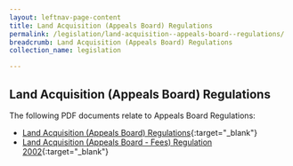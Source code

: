 ```yaml
---
layout: leftnav-page-content
title: Land Acquisition (Appeals Board) Regulations
permalink: /legislation/land-acquisition--appeals-board--regulations/
breadcrumb: Land Acquisition (Appeals Board) Regulations
collection_name: legislation

---
```


Land Acquisition (Appeals Board) Regulations
---
The following PDF documents relate to Appeals Board Regulations:

* [Land Acquisition (Appeals Board) Regulations](/files/AB-Regulations1-Jan08.pdf){:target="_blank"}
* [Land Acquisition (Appeals Board - Fees) Regulation 2002](/files/AB-Regulations2-Fee-Jan08.pdf){:target="_blank"}
